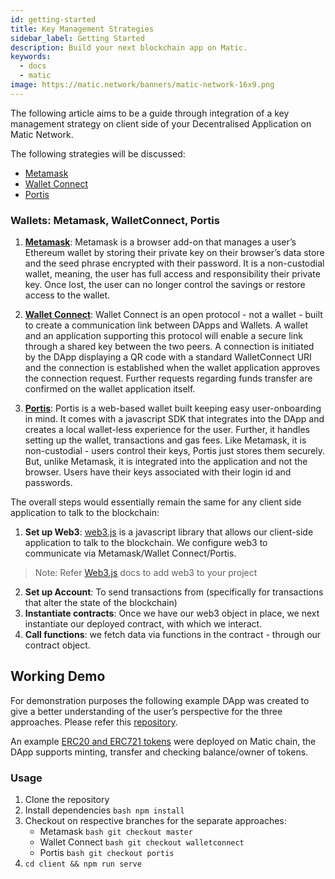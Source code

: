 ```yaml
---
id: getting-started
title: Key Management Strategies
sidebar_label: Getting Started
description: Build your next blockchain app on Matic.
keywords:
  - docs
  - matic
image: https://matic.network/banners/matic-network-16x9.png 
---
```


The following article aims to be a guide through integration of a key management strategy on client side of your Decentralised Application on Matic Network.

The following strategies will be discussed:

- [Metamask](metamask)
- [Wallet Connect](walletconnect)
- [Portis](portis)

### Wallets: Metamask, WalletConnect, Portis

1. [**Metamask**](https://metamask.io/): Metamask is a browser add-on that manages a user’s Ethereum wallet by storing their private key on their browser’s data store and the seed phrase encrypted with their password. It is a non-custodial wallet, meaning, the user has full access and responsibility their private key. Once lost, the user can no longer control the savings or restore access to the wallet.

2. [**Wallet Connect**](https://walletconnect.org/): Wallet Connect is an open protocol - not a wallet - built to create a communication link between DApps and Wallets. A wallet and an application supporting this protocol will enable a secure link through a shared key between the two peers. A connection is initiated by the DApp displaying a QR code with a standard WalletConnect URI and the connection is established when the wallet application approves the connection request. Further requests regarding funds transfer are confirmed on the wallet application itself.

3. [**Portis**](https://www.portis.io/): Portis is a web-based wallet built keeping easy user-onboarding in mind. It comes with a javascript SDK that integrates into the DApp and creates a local wallet-less experience for the user. Further, it handles setting up the wallet, transactions and gas fees. Like Metamask, it is non-custodial - users control their keys, Portis just stores them securely. But, unlike Metamask, it is integrated into the application and not the browser. Users have their keys associated with their login id and passwords.


The overall steps would essentially remain the same for any client side application to talk to the blockchain:
 
1. **Set up Web3**: [web3.js](https://web3js.readthedocs.io/) is a javascript library that allows our client-side application to talk to the blockchain. We configure web3 to communicate via Metamask/Wallet Connect/Portis. 
> Note: Refer [Web3.js](https://web3js.readthedocs.io/en/v1.2.2/getting-started.html#adding-web3-js) docs to 
add web3 to your project 
2. **Set up Account**: To send transactions from (specifically for transactions that alter the state of the blockchain) 
3. **Instantiate contracts**: Once we have our web3 object in place, we next instantiate our deployed contract, with which we interact. 
4. **Call functions**: we fetch data via functions in the contract - through our contract object.


## Working Demo

For demonstration purposes the following example DApp was created to give a better understanding of the user’s perspective for the three approaches. Please refer this [repository](https://github.com/nglglhtr/key-management).

An example [ERC20 and ERC721 tokens](https://gist.github.com/nglglhtr/cf1686322449365e21eb9b32d0754939) were deployed on Matic chain, the DApp supports minting, transfer and checking balance/owner of tokens.

### Usage

1. Clone the repository
2. Install dependencies `bash npm install`
3. Checkout on respective branches for the separate approaches:
    - Metamask `bash git checkout master`
    - Wallet Connect `bash git checkout walletconnect`
    - Portis `bash git checkout portis`
4. `cd client && npm run serve`